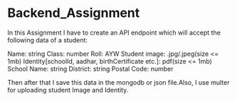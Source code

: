 # Backend_Assignment

In this Assignment I have to create an API endpoint which will accept the following data of a student:

Name: string
Class: number
Roll: AYW
Student image: .jpg/.jpeg(size <= 1mb)
Identity[schoolId, aadhar, birthCertificate etc.]: pdf(size <= 1mb)
School Name: string
District: string
Postal Code: number

Then after that I save this data in the mongodb or json file.Also, I use multer for uploading student Image and Identity.
